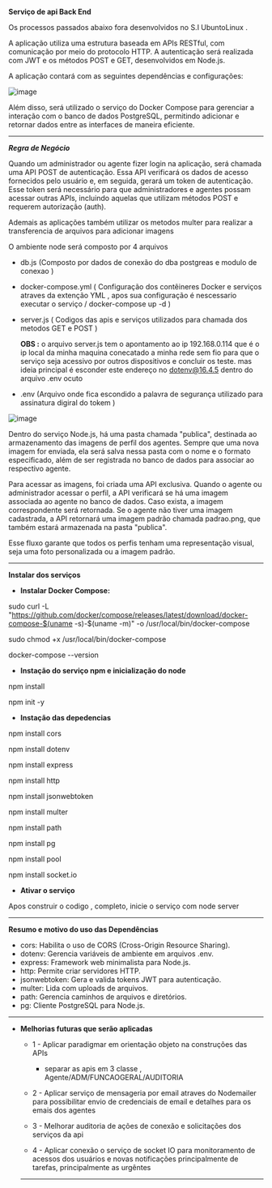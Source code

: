 **Serviço de api Back End**

Os processos passados abaixo fora desenvolvidos no S.I UbuntoLinux .

A aplicação utiliza uma estrutura baseada em APIs RESTful, com comunicação por meio do protocolo HTTP. A autenticação será realizada com JWT e os métodos POST e GET, desenvolvidos em Node.js.

A aplicação contará com as seguintes dependências e configurações:

![image](https://github.com/user-attachments/assets/36f28ec2-d317-4bc6-ab1a-c4f841df6043)

Além disso, será utilizado o serviço do Docker Compose para gerenciar a interação com o banco de dados PostgreSQL, permitindo adicionar e retornar dados entre as interfaces de maneira eficiente.

----
***Regra de Negócio***

Quando um administrador ou agente fizer login na aplicação, será chamada uma API POST de autenticação. Essa API verificará os dados de acesso fornecidos pelo usuário e, em seguida, gerará um token de autenticação. Esse token será necessário para que administradores e agentes possam acessar outras APIs, incluindo aquelas que utilizam métodos POST e requerem autorização (auth).

Ademais as aplicações também utilizar os metodos multer para realizar a transferencia de arquivos para adicionar imagens

O ambiente node será composto por 4 arquivos 

- db.js (Composto por dados de conexão do dba postgreas e modulo de conexao )
- docker-compose.yml ( Configuração dos contêineres Docker e serviços atraves da extenção YML  , apos sua configuração é nescessario executar o serviço / docker-compose up -d  )
- server.js ( Codigos das apis e serviços utilizados para chamada dos metodos GET e POST  )

  **OBS :** o arquivo server.js tem o apontamento ao ip 192.168.0.114 que é o ip local da minha maquina conecatado a minha rede sem fio  para que o serviço seja acessivo por outros dispositivos e concluir os teste.
  mas ideia principal é esconder este endereço no dotenv@16.4.5 dentro do arquivo .env ocuto
- .env (Arquivo onde fica escondido a palavra de segurança utilizado para assinatura digiral do tokem )
  
![image](https://github.com/user-attachments/assets/39fed4b2-3679-4132-b730-dc641cfa3c38)

Dentro do serviço Node.js, há uma pasta chamada "publica", destinada ao armazenamento das imagens de perfil dos agentes. Sempre que uma nova imagem for enviada, ela será salva nessa pasta com o nome e o formato especificado, além de ser registrada no banco de dados para associar ao respectivo agente.

Para acessar as imagens, foi criada uma API exclusiva. Quando o agente ou administrador acessar o perfil, a API verificará se há uma imagem associada ao agente no banco de dados. Caso exista, a imagem correspondente será retornada. Se o agente não tiver uma imagem cadastrada, a API retornará uma imagem padrão chamada padrao.png, que também estará armazenada na pasta "publica".

Esse fluxo garante que todos os perfis tenham uma representação visual, seja uma foto personalizada ou a imagem padrão.

----
**Instalar dos serviços**

- **Instalar Docker Compose:**
 
 sudo curl -L "https://github.com/docker/compose/releases/latest/download/docker-compose-$(uname -s)-$(uname -m)" -o /usr/local/bin/docker-compose

 sudo chmod +x /usr/local/bin/docker-compose

 docker-compose --version


- **Instação do serviço npm e inicialização do node**

 npm install 

 npm init -y

- **Instação das depedencias**

 npm install cors <br>

 npm install dotenv <br>

 npm install express <br>

 npm install http <br>

 npm install jsonwebtoken <br>

 npm install multer <br>

 npm install path <br>

 npm install pg <br>

 npm install pool <br>

 npm install socket.io <br>

- **Ativar o serviço**

Apos construir o codigo , completo, inicie o serviço com node server
  
----

**Resumo e motivo do uso das Dependências**
 - cors: Habilita o uso de CORS (Cross-Origin Resource Sharing).
 - dotenv: Gerencia variáveis de ambiente em arquivos .env.
 - express: Framework web minimalista para Node.js.
 - http: Permite criar servidores HTTP.
 - jsonwebtoken: Gera e valida tokens JWT para autenticação.
 - multer: Lida com uploads de arquivos.
 - path: Gerencia caminhos de arquivos e diretórios.
 - pg: Cliente PostgreSQL para Node.js.

----

- **Melhorias futuras que serão aplicadas**
  
  - 1 - Aplicar paradigmar em orientação objeto na construções das APIs 
    + separar as apis em 3 classe , Agente/ADM/FUNCAOGERAL/AUDITORIA

  - 2 - Aplicar serviço de mensageria por email atraves do Nodemailer para possibilitar envio de credenciais de email e detalhes para os emais dos agentes

  - 3 - Melhorar auditoria de ações de conexão e solicitações dos serviços da api

  - 4 - Aplicar conexão o serviço de socket IO para monitoramento de acessos dos usuários e novas notificações principalmente de tarefas, principalmente as urgêntes 
  
  ----



